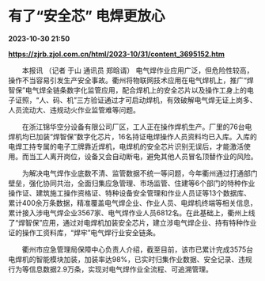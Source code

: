 # 有了“安全芯” 电焊更放心

**2023-10-30 21:50**

**https://zjrb.zjol.com.cn/html/2023-10/31/content_3695152.htm**

　　本报讯 （记者 于山 通讯员 郑晗谞） 电气焊作业应用广泛，但危险性较高，操作不当容易引发生产安全事故。衢州将物联网技术应用在电气焊机上，推广“焊智保”电气焊全链条数字化监管应用，配合焊机上的安全芯片以及操作工身上的电子证照，“人、码、机”三方验证通过才可启动焊机，有效破解电气焊无证上岗多、人员流动大、违规动火作业监管难等问题。

　　在浙江锦华空分设备有限公司厂区，工人正在操作焊机生产。厂里的76台电焊机均已加装“焊智保”数字化芯片，16名持证电焊操作人员资料均已入库。入库的电焊工持专属的电子工牌靠近焊机，电焊机的安全芯片识别无误后，才能激活使用。而当工人离开岗位，设备又会自动断电，避免其他人员冒名顶替作业的风险。

　　为解决电气焊作业底数不清、监管数据不统一等问题，今年衢州通过打通部门壁垒，强化协同共治，全面归集应急管理、市场监管、住建等6个部门的特种作业操作证、建筑施工操作资格证、特种设备安全管理和作业人员证等13个数据库、累计400余万条数据，精准覆盖电气焊企业、作业人员、电焊机终端等相关信息，累计接入涉电气焊企业3567家、电气焊作业人员6812名。在此基础上，衢州上线了“焊智保”应用，通过对电焊机加装安全芯片，建立涉电气焊企业、持有特种作业证的操作工资料库，“焊牢”电气焊行业安全链条。

　　衢州市应急管理局保障中心负责人介绍，截至目前，该市已累计完成3575台电焊机的智能模块加装，加装率达98%，已实时归集作业数据、安全记录、违规行为等信息数据2.9万条，实现对电气焊作业全流程、可追溯管理。
